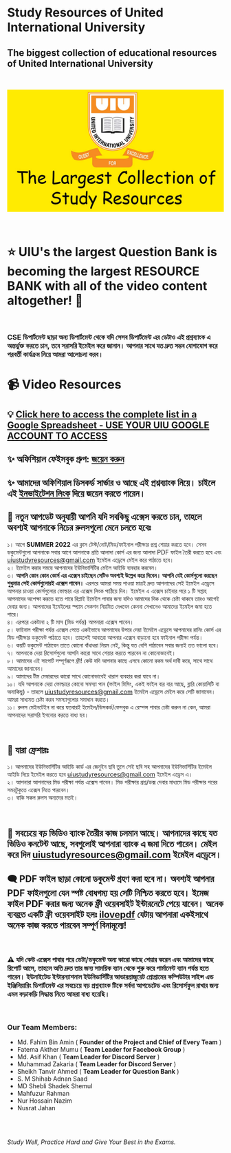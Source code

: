 # Study Resources of United International University

## The biggest collection of educational resources of United International University

<br>

![banner](img/banner-uiu-resourses.jpg)


<br>


# ⭐ UIU's the largest Question Bank is becoming the largest RESOURCE BANK with all of the video content altogether! 👏

<br>

### CSE ডিপার্টমেন্ট ছাড়া অন্য ডিপার্টমেন্ট থেকে যদি সেসব ডিপার্টমেন্ট এর ডেটাও এই প্রশ্নব্যাংক এ অন্তর্ভুক্ত করতে চান, তবে সরাসরি ইমেইল করে জানান। আপনার সাথে যত দ্রুত সম্ভব যোগাযোগ করে পরবর্তী কার্যক্রম নিয়ে আমরা আলোচনা করব।


# 📹 Video Resources 

## 💡 [Click here to access the complete list in a Google Spreadsheet - USE YOUR UIU GOOGLE ACCOUNT TO ACCESS](https://docs.google.com/spreadsheets/d/1B8BggH1A5OYUVSgGG8p0RRcNcSJqHeEmooZLzrTTueU/edit?usp=sharing)


## ✨ অফিশিয়াল ফেইসবুক গ্রুপ: [জয়েন করুন](https://www.facebook.com/groups/620784936320616)


## ✨ আমাদের অফিশিয়াল ডিসকর্ড সার্ভার ও আছে এই প্রশ্নব্যাংক নিয়ে। চাইলে এই [ইনভাইটেশন লিংক](https://discord.gg/6ckYPXmSSK) দিয়ে জয়েন করতে পারেন।



  
## 🔰 নতুন আপডেট অনুযায়ী আপনি যদি সবকিছু এক্সেস করতে চান, তাহলে অবশ্যই আপনাকে নিচের রুলসগুলো মেনে চলতে হবেঃ

১।  আগে **SUMMER 2022** এর ক্লাস টেস্ট/নোট/মিড/ফাইনাল পরীক্ষার প্রশ্ন শেয়ার করতে হবে। সেসব ডকুমেন্টগুলো আপনাকে সবার আগে আপনাকে প্রতি আলাদা কোর্স এর জন্য আলাদা PDF ফাইল তৈরী করতে হবে এবং [uiustudyresources@gmail.com](mailto:uiustudyresources@gmail.com) ইমেইল এড্রেসে মেইল করে পাঠাতে হবে। <br>
২।  ইমেইল করার সময়ে আপনাদের ইউনিভার্সিটির মেইল আইডি ব্যবহার করবেন। <br>
৩।  **আপনি কোন কোন কোর্স এর এক্সেস চাইছেন সেটিও অবশ্যই উল্লেখ করে দিবেন। আপনি যেই কোর্সগুলো করছেন শুধুমাত্র সেই কোর্সগুলোরই এক্সেস পাবেন।** এরপরে আমরা সময় পাওয়া মাত্রই দ্রুত আপনাদের সেই ইমেইল এড্রেসে আপনার চাওয়া কোর্সগুলোর ফোল্ডার এর এক্সেস লিংক পাঠিয়ে দিব। ইমেইল এ এক্সেস চাইবার পরে ১ টি সপ্তাহ আপনাদের অপেক্ষা করতে হতে পারে রিপ্লাই ইমেইল পাবার জন্য যদিও আমাদের দিক থেকে চেষ্টা থাকবে তারও আগেই দেবার জন্য। আপনাদের ইমেইলের স্প্যাম সেকশন নিয়মিত দেখবেন কেননা সেখানেও আমাদের ইমেইল জমা হতে পারে। <br>
৪।  এরপরে একটানা ২ টি মাস (মিড পর্যন্ত) আপনারা এক্সেস পাবেন। <br>
৫।  ফাইনাল পরীক্ষা পর্যন্ত এক্সেস পেতে একইভাবে আপনাদের উপরে দেয়া ইমেইল এড্রেসে আপনাদের রানিং কোর্স এর মিড পরীক্ষার ডকুমেন্ট পাঠাতে হবে। তাহলেই আবারো আপনার এক্সেস বাড়ানো হবে ফাইনাল পরীক্ষা পর্যন্ত। <br>
৬।  কয়টি ডকুমেন্ট পাঠাবেন তাতে কোনো বাঁধাধরা নিয়ম নেই, কিন্তু যত বেশি পাঠাবেন সবার জন্যই তত ভালো হবে। <br>
৭।  আপনাকে দেয়া রিসোর্সগুলো আপনি কারো সাথে শেয়ার করতে পারবেন না কোনোভাবেই। <br>
৮।  আমাদের এই সাপোর্ট সম্পূর্ণরূপে ফ্রী! কেউ যদি আপনার কাছে এসবে কোনো রকম অর্থ দাবী করে, সাথে সাথে আমাদের জানাবেন। <br>
৯।  আমাদের টীম মেম্বারদের কারো সাথে কোনোভাবেই খারাপ ব্যবহার করা যাবে না। <br>
১০। যদি আপনাকে দেয়া ফোল্ডারে কোনো সমস্যা পান (ফাইল মিসিং, একই ফাইল বার বার আছে, ব্লারি কোয়ালিটি বা অন্যকিছু) - তাহলে [uiustudyresources@gmail.com](mailto:uiustudyresources@gmail.com) ইমেইল এড্রেসে মেইল করে সেটি জানাবেন। আমরা সাধ্যমত চেষ্টা করব সমস্যাগুলোর সমাধান করতে। <br>
১১। রুলস মেইনটেইন না করে যতবারই ইমেইল/ডিসকর্ড/ফেসবুক এ রেস্পন্স পাবার চেষ্টা করুন না কেন, আমরা আপনাদের সরাসরি ইগনোর করতে বাধ্য হব।

<br>

## 👨 যারা ফ্রেশারঃ

১। আপনাদের ইউনিভার্সিটির আইডি কার্ড এর জেনুইন ছবি তুলে সেই ছবি সহ আপনাদের ইউনিভার্সিটির ইমেইল আইডি দিয়ে ইমেইল করতে হবে [uiustudyresources@gmail.com](mailto:uiustudyresources@gmail.com) ইমেইল এড্রেস এ।  <br>
২। আপনারা আপনাদের মিড পরীক্ষা পর্যন্ত এক্সেস পাবেন। মিড পরীক্ষার প্রশ্ন/ডক্স দেবার মাধ্যমে মিড পরীক্ষার পরের সময়টুকুতে এক্সেস নিতে পারবেন। <br>
৩। বাকি সকল রুলস অন্যদের মতই।

<br>

## 🔴 সবচেয়ে বড় ভিডিও ব্যাংক তৈরীর কাজ চলমান আছে। আপনাদের কাছে যত ভিডিও কনটেন্ট আছে, সবগুলোই আপনারা ব্যাংক এ জমা দিতে পারেন। মেইল করে দিন  [uiustudyresources@gmail.com](mailto:uiustudyresources@gmail.com) ইমেইল এড্রেসে। 


## 🗨️ **PDF ফাইল ছাড়া কোনো ডকুমেন্ট গ্রহণ করা হবে না**। অবশ্যই আপনার PDF ফাইলগুলো যেন **স্পষ্ট বোধগম্য** হয় সেটি নিশ্চিত করতে হবে। ইমেজ ফাইল PDF করার জন্য অনেক ফ্রী ওয়েবসাইট ইন্টারনেটে পেয়ে যাবেন। অনেক ব্যবহ্রত একটি ফ্রী ওয়েবসাইট হলঃ [ilovepdf](https://www.ilovepdf.com/) যেটায় আপনারা একইসাথে অনেক কাজ করতে পারবেন সম্পূর্ণ বিনামূল্যে!



<br>

### ⚠️ যদি কেউ এক্সেস পাবার পরে ডেটা/ডকুমেন্ট অন্য কারো কাছে শেয়ার করেন এবং আমাদের কাছে রিপোর্ট আসে, তাহলে অতি দ্রুত তার জন্য সাময়িক ব্যান থেকে শুরু করে পার্মানেন্ট ব্যান পর্যন্ত হতে পারেন। ইউনাইটেড ইন্টারন্যাশনাল ইউনিভার্সিটির আন্ডারগ্রাজুয়েট প্রোগ্রামের কম্পিউটার সাইন্স এন্ড ইঞ্জিনিয়ারিং ডিপার্টমেন্ট এর সবচেয়ে বড় প্রশ্নব্যাংক টিকে সর্বদা আপডেটেড এবং রিসোর্সফুল রাখার জন্য এমন কড়াকড়ি সিদ্ধান্ত নিতে আমরা বাধ্য হয়েছি।

<br>

### Our Team Members:
* Md. Fahim Bin Amin ( **Founder of the Project and Chief of Every Team** )
* Fatema Akther Mumu ( **Team Leader for Facebook Group** )
* Md. Asif Khan ( **Team Leader for Discord Server** )
* Muhammad Zakaria ( **Team Leader for Discord Server** )
* Sheikh Tanvir Ahmed ( **Team Leader for Question Bank** )
* S. M Shihab Adnan Saad 
* MD Shebli Shadek Shemul  
* Mahfuzur Rahman 
* Nur Hossain Nazim
* Nusrat Jahan

<br>

<br>


<i> Study Well, Practice Hard and Give Your Best in the Exams. </i>
